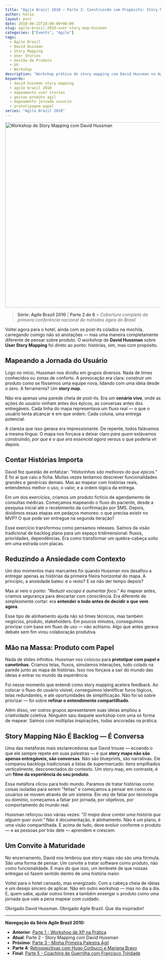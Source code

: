 ```yaml
---
title: "Agile Brazil 2010 – Parte 2: Construindo com Propósito: Story Mapping com David Hussman"
author: helio
layout: post
date: 2010-06-23T18:00:00+00:00
slug: agile-brazil-2010-user-story-map-hussman
categories: ["Events", "Agile"]
tags:
  - Agile Brazil
  - David Hussman
  - Story Mapping
  - User Stories
  - Gestão de Produto
  - UX
  - Workshop
description: "Workshop prático de story mapping com David Hussman no Agile Brazil 2010 - construindo entendimento compartilhado através de jornadas de usuário, post-its e protótipos de papel."
keywords:
  - david hussman story mapping
  - agile brazil 2010
  - mapeamento user stories
  - gestao produto agil
  - mapeamento jornada usuario
  - prototipagem papel
series: "Agile Brazil 2010"
---
```


[<img class="aligncenter size-full wp-image-211" src="/uploads/2010/06/david-hussman-story-mapping.jpg" alt="Workshop de Story Mapping com David Hussman" width="800" height="600" srcset="/uploads/2010/06/david-hussman-story-mapping.jpg 800w, /uploads/2010/06/david-hussman-story-mapping.jpg 600w" sizes="(max-width: 800px) 100vw, 800px" />][1]

> **Série: Agile Brazil 2010** | **Parte 2 de 6** > _Cobertura completa da primeira conferência nacional de métodos ágeis do Brasil_

Voltei agora para o hotel, ainda com os post-its colados na mochila, carregando comigo não só anotações — mas uma maneira completamente diferente de pensar sobre produto. O workshop de **David Hussman** sobre **User Story Mapping** foi direto ao ponto: histórias, sim, mas com propósito.

## Mapeando a Jornada do Usuário

Logo no início, Hussman nos dividiu em grupos diversos. Nada de times conhecidos ou zonas de conforto. A provocação era clara: construir um produto como se fôssemos uma equipe nova, lidando com uma ideia desde o zero. A ferramenta? Um **story map**.

Não era apenas uma parede cheia de post-its. Era um **cenário vivo**, onde as ações do usuário vinham antes dos épicos, as conversas antes dos entregáveis. Cada linha do mapa representava um fluxo real — o que o usuário tenta alcançar e em que ordem. Cada coluna, uma entrega potencial.

A clareza que isso gerava era impressionante. De repente, todos falávamos a mesma língua. O mapa nos forçava a deixar claro _para quem_ estávamos construindo, _por que_ e _o que era essencial agora_ versus o que poderia vir depois.

## Contar Histórias Importa

David fez questão de enfatizar: _"Historinhas são melhores do que épicos."_ E foi aí que caiu a ficha. Muitas vezes tentamos descrever funcionalidades grandes e genéricas demais. Mas ao mapear com histórias reais, entendemos melhor o uso, o valor, e a ordem lógica da entrega.

Em um dos exercícios, criamos um produto fictício de agendamento de consultas médicas. Começamos mapeando o fluxo do paciente, desde a pesquisa inicial até o recebimento da confirmação por SMS. Depois, dividimos essas etapas em pedaços menores: o que precisa existir no MVP? O que pode ser entregue na segunda iteração?

Esse exercício transformou como pensamos releases. Saímos da visão tradicional de backlog plano para um espaço tridimensional: fluxos, prioridades, dependências. Era como transformar um quebra-cabeça solto em uma estrada com placas.

## Reduzindo a Ansiedade com Contexto

Um dos momentos mais marcantes foi quando Hussman nos desafiou a entregar apenas as histórias da primeira fileira horizontal do mapa. A princípio, a ansiedade bateu: e o resto? E se não der tempo depois?

Mas aí veio o ponto: _"Reduzir escopo é aumentar foco."_ Ao mapear antes, criamos segurança para descartar com consciência. Era diferente de simplesmente cortar: era **entender o todo antes de decidir o que vem agora**.

Esse tipo de alinhamento ajuda não só times técnicos, mas também negócios, produto, stakeholders. Em poucos minutos, conseguimos priorizar com base em fluxo de uso — não achismo. Algo que antes gerava debate sem fim virou colaboração produtiva.

## Mão na Massa: Produto com Papel

Nada de slides infinitos. Hussman nos colocou para **prototipar com papel e canetinhas**. Criamos telas, fluxos, simulamos interações, tudo colado na parede junto ao mapa de histórias. Isso nos forçava a sair do mundo das ideias e entrar no mundo da experiência.

Foi nesse momento que entendi como story mapping acelera feedback. Ao colocar o fluxo do usuário visível, conseguimos identificar furos lógicos, telas redundantes, e até oportunidades de simplificação. Não foi só sobre priorizar — foi sobre **refinar o entendimento compartilhado**.

Além disso, ver outros grupos apresentarem suas ideias ampliou a criatividade coletiva. Ninguém saiu daquele workshop com uma só forma de mapear. Saímos com múltiplas inspirações, todas ancoradas na prática.

## Story Mapping Não É Backlog — É Conversa

Uma das metáforas mais esclarecedoras que David trouxe — ecoando o que ele sempre repete em suas palestras — é que **story maps não são apenas entregáveis, são conversas**. Não são blueprints, são narrativas. Ele comparou backlogs tradicionais a listas de supermercado: itens empilhados verticalmente, desconectados do contexto. Um story map, em contraste, é um **filme da experiência do seu produto**.

Essa metáfora clicou para todo mundo. Paramos de tratar histórias como coisas isoladas para serem "feitas" e começamos a pensar em como os usuários se movem através de um sistema. Em vez de fatiar por tecnologia ou domínio, começamos a fatiar por jornada, por objetivos, por comportamento do mundo real.

Hussman reforçou isso várias vezes: _"O mapa deve contar uma história que alguém quer ouvir."_ Não é documentação, é alinhamento. Não é um plano, é uma visão compartilhada. E acima de tudo, deve evoluir conforme o produto — e as pessoas por trás dele — aprendem e crescem.

## Um Convite à Maturidade

No encerramento, David nos lembrou que story maps não são uma fórmula. São uma forma de pensar. Um convite a tratar software como produto, não como funcionalidade. E mais do que isso, um lembrete de que nossas entregas só fazem sentido dentro de uma história maior.

Voltei para o hotel cansado, mas energizado. Com a cabeça cheia de ideias e um desejo sincero de aplicar. Não em outro workshop — mas no dia a dia. E, quem sabe, ajudar outros times a também enxergar o produto como uma jornada que vale a pena mapear com cuidado.

Obrigado David Hussman. Obrigado Agile Brazil. Que dia inspirador!

---

**Navegação da Série Agile Brazil 2010:**

- **Anterior**: [Parte 1 - Workshop de XP na Prática](../2010-06-22-agile-brazil-2010-introducao-a-programacao-extrema-xp/)
- **Atual**: Parte 2 - Story Mapping com David Hussman
- **Próximo**: [Parte 3 - Minha Primeira Palestra Ágil](../2010-06-24-agile-brazil-2010-primeira-palestra/)
- **Parte 4**: [Retrospectivas com Hugo Corbucci e Mariana Bravo](../2010-06-25-agile-brazil-2010-retrospectives-corbucci-bravo/)
- **Final**: [Parte 5 - Coaching de Guerrilha com Francisco Trindade](../2010-06-25-agile-brazil-2010-guerrilla-coaching-trindade/)

[1]: /uploads/2010/06/david-hussman-story-mapping.jpg

